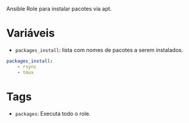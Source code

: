 Ansible Role para instalar pacotes via apt.

# Variáveis

- `packages_install`: lista com nomes de pacotes a serem instalados.

```yaml
packages_install:
	- rsync
	- tmux
```

# Tags

- `packages`: Executa todo o role.
